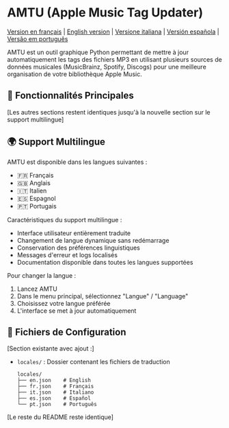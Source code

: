 # AMTU (Apple Music Tag Updater)

[Version en français](README.md) | [English version](README.en.md) | [Versione italiana](README.it.md) | [Versión española](README.es.md) | [Versão em português](README.pt.md)

AMTU est un outil graphique Python permettant de mettre à jour automatiquement les tags des fichiers MP3 en utilisant plusieurs sources de données musicales (MusicBrainz, Spotify, Discogs) pour une meilleure organisation de votre bibliothèque Apple Music.

## 🌟 Fonctionnalités Principales

[Les autres sections restent identiques jusqu'à la nouvelle section sur le support multilingue]

## 🌍 Support Multilingue

AMTU est disponible dans les langues suivantes :
- 🇫🇷 Français
- 🇬🇧 Anglais
- 🇮🇹 Italien
- 🇪🇸 Espagnol
- 🇵🇹 Portugais

Caractéristiques du support multilingue :
- Interface utilisateur entièrement traduite
- Changement de langue dynamique sans redémarrage
- Conservation des préférences linguistiques
- Messages d'erreur et logs localisés
- Documentation disponible dans toutes les langues supportées

Pour changer la langue :
1. Lancez AMTU
2. Dans le menu principal, sélectionnez "Langue" / "Language"
3. Choisissez votre langue préférée
4. L'interface se met à jour automatiquement

## 📁 Fichiers de Configuration

[Section existante avec ajout :]

- `locales/` : Dossier contenant les fichiers de traduction
  ```
  locales/
  ├── en.json    # English
  ├── fr.json    # Français
  ├── it.json    # Italiano
  ├── es.json    # Español
  └── pt.json    # Português
  ```

[Le reste du README reste identique]
